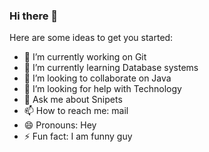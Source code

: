 ### Hi there 👋


Here are some ideas to get you started:

- 🔭 I’m currently working on Git
- 🌱 I’m currently learning Database systems
- 👯 I’m looking to collaborate on Java
- 🤔 I’m looking for help with Technology
- 💬 Ask me about Snipets
- 📫 How to reach me: mail
- 😄 Pronouns: Hey
- ⚡ Fun fact: I am funny guy
